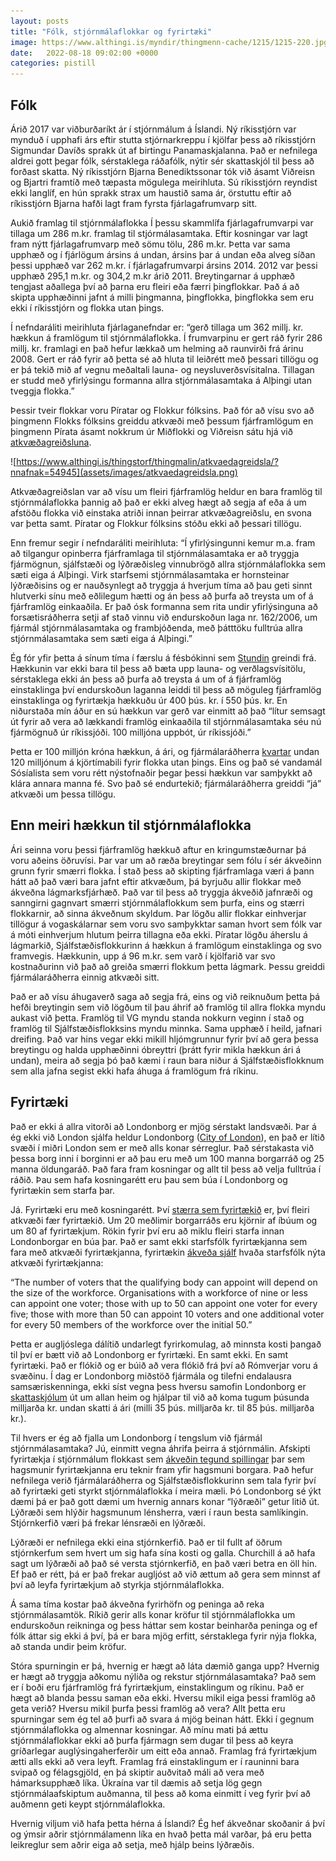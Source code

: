 ```yaml
---
layout: posts
title: "Fólk, stjórnmálaflokkar og fyrirtæki"
image: https://www.althingi.is/myndir/thingmenn-cache/1215/1215-220.jpg
date:   2022-08-18 09:02:00 +0000
categories: pistill
---
```

## Fólk
Árið 2017 var viðburðaríkt ár í stjórnmálum á Íslandi. Ný ríkisstjórn var mynduð í upphafi árs eftir stutta stjórnarkreppu í kjölfar þess að ríkisstjórn Sigmundar Davíðs sprakk út af birtingu Panamaskjalanna. Það er nefnilega aldrei gott þegar fólk, sérstaklega ráðafólk, nýtir sér skattaskjól til þess að forðast skatta. Ný ríkisstjórn Bjarna Benediktssonar tók við ásamt Viðreisn og Bjartri framtíð með tæpasta mögulega meirihluta. Sú ríkisstjórn reyndist ekki langlíf, en hún sprakk strax um haustið sama ár, örstuttu eftir að ríkisstjórn Bjarna hafði lagt fram fyrsta fjárlagafrumvarp sitt.

Aukið framlag til stjórnmálaflokka
Í þessu skammlífa fjárlagafrumvarpi var tillaga um 286 m.kr. framlag til stjórmálasamtaka. Eftir kosningar var lagt fram nýtt fjárlagafrumvarp með sömu tölu, 286 m.kr. Þetta var sama upphæð og í fjárlögum ársins á undan, ársins þar á undan eða alveg síðan þessi upphæð var 262 m.kr. í fjárlagafrumvarpi ársins 2014. 2012 var þessi upphæð 295,1 m.kr. og 304,2 m.kr árið 2011. Breytingarnar á upphæð tengjast aðallega því að þarna eru fleiri eða færri þingflokkar. Það á að skipta upphæðinni jafnt á milli þingmanna, þingflokka, þingflokka sem eru ekki í ríkisstjórn og flokka utan þings.

Í nefndaráliti meirihluta fjárlaganefndar er: “gerð tillaga um 362 millj. kr. hækkun á framlögum til stjórnmálaflokka. Í frumvarpinu er gert ráð fyrir 286 millj. kr. framlagi en það hefur lækkað um helming að raunvirði frá árinu 2008. Gert er ráð fyrir að þetta sé að hluta til leiðrétt með þessari tillögu og er þá tekið mið af vegnu meðaltali launa- og neysluverðsvísitalna. Tillagan er studd með yfirlýsingu formanna allra stjórnmálasamtaka á Alþingi utan tveggja flokka.”

Þessir tveir flokkar voru Píratar og Flokkur fólksins. Það fór að vísu svo að þingmenn Flokks fólksins greiddu atkvæði með þessum fjárframlögum en þingmenn Pírata ásamt nokkrum úr Miðflokki og Viðreisn sátu hjá við [atkvæðagreiðsluna](https://www.althingi.is/thingstorf/thingmalin/atkvaedagreidsla/?nnafnak=54945). 

![https://www.althingi.is/thingstorf/thingmalin/atkvaedagreidsla/?nnafnak=54945](assets/images/atkvaedagreidsla.png)

Atkvæðagreiðslan var að vísu um fleiri fjárframlög heldur en bara framlög til stjórnmálaflokka þannig að það er ekki alveg hægt að segja af eða á um afstöðu flokka við einstaka atriði innan þeirrar atkvæðagreiðslu, en svona var þetta samt. Píratar og Flokkur fólksins stóðu ekki að þessari tillögu.

Enn fremur segir í nefndaráliti meirihluta: “Í yfirlýsingunni kemur m.a. fram að tilgangur opinberra fjárframlaga til stjórnmálasamtaka er að tryggja fjármögnun, sjálfstæði og lýðræðisleg vinnubrögð allra stjórnmálaflokka sem sæti eiga á Alþingi. Virk starfsemi stjórnmálasamtaka er hornsteinar lýðræðisins og er nauðsynlegt að tryggja á hverjum tíma að þau geti sinnt hlutverki sínu með eðlilegum hætti og án þess að þurfa að treysta um of á fjárframlög einkaaðila. Er það ósk formanna sem rita undir yfirlýsinguna að forsætisráðherra setji af stað vinnu við endurskoðun laga nr. 162/2006, um fjármál stjórnmálasamtaka og frambjóðenda, með þátttöku fulltrúa allra stjórnmálasamtaka sem sæti eiga á Alþingi.”

Ég fór yfir þetta á sínum tíma í færslu á fésbókinni sem [Stundin](https://stundin.is/grein/6664/stjornmalaflokkar-fa-sogulega-ha-framlog-ur-rikissjodi/) greindi frá. Hækkunin var ekki bara til þess að bæta upp launa- og verðlagsvísitölu, sérstaklega ekki án þess að þurfa að treysta á um of á fjárframlög einstaklinga því endurskoðun laganna leiddi til þess að möguleg fjárframlög einstaklinga og fyrirtækja hækkuðu úr 400 þús. kr. í 550 þús. kr. En niðurstaða mín áður en sú hækkun var gerð var einmitt að það “lítur semsagt út fyrir að vera að lækkandi framlög einkaaðila til stjórnmálasamtaka séu nú fjármögnuð úr ríkissjóði. 100 milljóna uppbót, úr ríkissjóði.”

Þetta er 100 milljón króna hækkun, á ári, og fjármálaráðherra [kvartar](https://kjarninn.is/frettir/bjarni-segir-rangt-ad-hann-vilji-sosialistaflokkinn-feigan/) undan 120 milljónum á kjörtímabili fyrir flokka utan þings. Eins og það sé vandamál Sósíalista sem voru rétt nýstofnaðir þegar þessi hækkun var samþykkt að klára annara manna fé. Svo það sé endurtekið; fjármálaráðherra greiddi “já” atkvæði um þessa tillögu. 

## Enn meiri hækkun til stjórnmálaflokka
Ári seinna voru þessi fjárframlög hækkuð aftur en kringumstæðurnar þá voru aðeins öðruvísi. Þar var um að ræða breytingar sem fólu í sér ákveðinn grunn fyrir smærri flokka. Í stað þess að skipting fjárframlaga væri á þann hátt að það væri bara jafnt eftir atkvæðum, þá byrjuðu allir flokkar með ákveðna lágmarksfjárhæð. Það var til þess að tryggja ákveðið jafnræði og sanngirni gagnvart smærri stjórnmálaflokkum sem þurfa, eins og stærri flokkarnir, að sinna ákveðnum skyldum. Þar lögðu allir flokkar einhverjar tillögur á vogaskálarnar sem voru svo samþykktar saman hvort sem fólk var á móti einhverjum hlutum þeirra tillagna eða ekki. Píratar lögðu áherslu á lágmarkið, Sjálfstæðisflokkurinn á hækkun á framlögum einstaklinga og svo framvegis. Hækkunin, upp á 96 m.kr. sem varð í kjölfarið var svo kostnaðurinn við það að greiða smærri flokkum þetta lágmark. Þessu greiddi fjármálaráðherra einnig atkvæði sitt.

Það er að vísu áhugaverð saga að segja frá, eins og við reiknuðum þetta þá hefði breytingin sem við lögðum til þau áhrif að framlög til allra flokka myndu aukast við þetta. Framlög til VG myndu standa nokkurn veginn í stað og framlög til Sjálfstæðisflokksins myndu minnka. Sama upphæð í heild, jafnari dreifing. Það var hins vegar ekki mikill hljómgrunnur fyrir því að gera þessa breytingu og halda upphæðinni óbreyttri (þrátt fyrir mikla hækkun ári á undan), meira að segja þó það kæmi í raun bara niður á Sjálfstæðisflokknum sem alla jafna segist ekki hafa áhuga á framlögum frá ríkinu.

## Fyrirtæki
Það er ekki á allra vitorði að Londonborg er mjög sérstakt landsvæði. Þar á ég ekki við London sjálfa heldur Londonborg ([City of London](https://www.cityoflondon.gov.uk/)), en það er lítið svæði í miðri London sem er með alls konar sérreglur. Það sérstakasta við þessa borg inni í borginni er að þau eru með um 100 manna borgarráð og 25 manna öldungaráð. Það fara fram kosningar og allt til þess að velja fulltrúa í ráðið. Þau sem hafa kosningarétt eru þau sem búa í Londonborg og fyrirtækin sem starfa þar. 

Já. Fyrirtæki eru með kosningarétt. Því [stærra sem fyrirtækið](https://www.youtube.com/watch?v=z1ROpIKZe-c) er, því fleiri atkvæði fær fyrirtækið. Um 20 meðlimir borgarráðs eru kjörnir af íbúum og um 80 af fyrirtækjum. Rökin fyrir því eru að miklu fleiri starfa innan Londonborgar en búa þar. Það er samt ekki starfsfólk fyrirtækjanna sem fara með atkvæði fyrirtækjanna, fyrirtækin [ákveða sjálf](https://www.cityoflondon.gov.uk/about-us/voting-elections/business-vote-registration) hvaða starfsfólk nýta atkvæði fyrirtækjanna: 

“The number of voters that the qualifying body can appoint will depend on the size of the workforce. Organisations with a workforce of nine or less can appoint one voter; those with up to 50 can appoint one voter for every five; those with more than 50 can appoint 10 voters and one additional voter for every 50 members of the workforce over the initial 50.”

Þetta er augljóslega dálítið undarlegt fyrirkomulag, að minnsta kosti þangað til því er bætt við að Londonborg er fyrirtæki. En samt ekki. En samt fyrirtæki. Það er flókið og er búið að vera flókið frá því að Rómverjar voru á svæðinu. Í dag er Londonborg miðstöð fjármála og tilefni endalausra samsæriskenninga, ekki síst vegna þess hversu samofin Londonborg er [skattaskjólum](https://www.nytimes.com/2021/10/11/opinion/pandora-papers-britain-london.html) út um allan heim og hjálpar til við að koma tugum þúsunda milljarða kr. undan skatti á ári (milli 35 þús. milljarða kr. til 85 þús. milljarða kr.). 

Til hvers er ég að fjalla um Londonborg í tengslum við fjármál stjórnmálasamtaka? Jú, einmitt vegna áhrifa þeirra á stjórnmálin. Afskipti fyrirtækja í stjórnmálum flokkast sem [ákveðin tegund spillingar](https://journals.sagepub.com/doi/full/10.1177/2631787720982618) þar sem hagsmunir fyrirtækjanna eru teknir fram yfir hagsmuni borgara. Það hefur nefnilega verið fjármálaráðherra og Sjálfstæðisflokkurinn sem tala fyrir því að fyrirtæki geti styrkt stjórnmálaflokka í meira mæli. Þó Londonborg sé ýkt dæmi þá er það gott dæmi um hvernig annars konar “lýðræði” getur litið út. Lýðræði sem hlýðir hagsmunum lénsherra, væri í raun besta samlíkingin. Stjórnkerfið væri þá frekar lénsræði en lýðræði.

Lýðræði er nefnilega ekki eina stjórnkerfið. Það er til fullt af öðrum stjórnkerfum sem hvert um sig hafa sína kosti og galla. Churchill á að hafa sagt um lýðræði að það sé versta stjórnkerfið, en það væri betra en öll hin. Ef það er rétt, þá er það frekar augljóst að við ættum að gera sem minnst af því að leyfa fyrirtækjum að styrkja stjórnmálaflokka. 

Á sama tíma kostar það ákveðna fyrirhöfn og peninga að reka stjórnmálasamtök. Ríkið gerir alls konar kröfur til stjórnmálaflokka um endurskoðun reikninga og þess háttar sem kostar beinharða peninga og ef fólk áttar sig ekki á því, þá er bara mjög erfitt, sérstaklega fyrir nýja flokka, að standa undir þeim kröfur. 

Stóra spurningin er þá, hvernig er hægt að láta dæmið ganga upp? Hvernig er hægt að tryggja aðkomu nýliða og rekstur stjórnmálasamtaka? Það sem er í boði eru fjárframlög frá fyrirtækjum, einstaklingum og ríkinu. Það er hægt að blanda þessu saman eða ekki. Hversu mikil eiga þessi framlög að geta verið? Hversu mikil þurfa þessi framlög að vera? Allt þetta eru spurningar sem ég tel að þurfi að svara á mjög beinan hátt. Ekki í gegnum stjórnmálaflokka og almennar kosningar. Að mínu mati þá ættu stjórnmálaflokkar ekki að þurfa fjármagn sem dugar til þess að keyra gríðarlegar auglýsingaherferðir um eitt eða annað. Framlag frá fyrirtækjum ætti alls ekki að vera leyft. Framlag frá einstaklingum er í rauninni bara svipað og félagsgjöld, en þá skiptir auðvitað máli að vera með hámarksupphæð líka. Úkraína var til dæmis að setja lög gegn stjórnmálaafskiptum auðmanna, til þess að koma einmitt í veg fyrir því að auðmenn geti keypt stjórnmálaflokka.

Hvernig viljum við hafa þetta hérna á Íslandi? Ég hef ákveðnar skoðanir á því og ýmsir aðrir stjórnmálamenn líka en hvað þetta mál varðar, þá eru þetta leikreglur sem aðrir eiga að setja, með hjálp beins lýðræðis.
